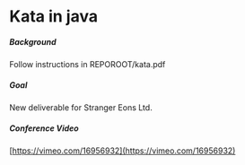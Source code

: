 Kata in java
============
##### Background
Follow instructions in REPOROOT/kata.pdf

##### Goal
New deliverable for Stranger Eons Ltd.

##### Conference Video
[https://vimeo.com/16956932](https://vimeo.com/16956932)
